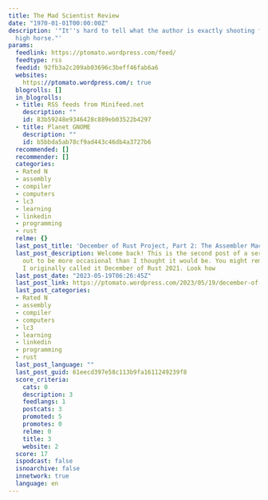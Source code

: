 ```yaml
---
title: The Mad Scientist Review
date: "1970-01-01T00:00:00Z"
description: '"It''s hard to tell what the author is exactly shooting for from his
  high horse."'
params:
  feedlink: https://ptomato.wordpress.com/feed/
  feedtype: rss
  feedid: 92fb3a2c209ab03696c3beff46fab6a6
  websites:
    https://ptomato.wordpress.com/: true
  blogrolls: []
  in_blogrolls:
  - title: RSS feeds from Minifeed.net
    description: ""
    id: 83b59248e9346428c889eb03522b4297
  - title: Planet GNOME
    description: ""
    id: b5bbda5ab78cf9ad443c46db4a3727b6
  recommended: []
  recommender: []
  categories:
  - Rated N
  - assembly
  - compiler
  - computers
  - lc3
  - learning
  - linkedin
  - programming
  - rust
  relme: {}
  last_post_title: 'December of Rust Project, Part 2: The Assembler Macro'
  last_post_description: Welcome back! This is the second post of a series which turned
    out to be more occasional than I thought it would be. You might remember that
    I originally called it December of Rust 2021. Look how
  last_post_date: "2023-05-19T06:26:45Z"
  last_post_link: https://ptomato.wordpress.com/2023/05/19/december-of-rust-project-part-2-the-assembler-macro/
  last_post_categories:
  - Rated N
  - assembly
  - compiler
  - computers
  - lc3
  - learning
  - linkedin
  - programming
  - rust
  last_post_language: ""
  last_post_guid: 61eecd397e58c113b9fa1611249239f8
  score_criteria:
    cats: 0
    description: 3
    feedlangs: 1
    postcats: 3
    promoted: 5
    promotes: 0
    relme: 0
    title: 3
    website: 2
  score: 17
  ispodcast: false
  isnoarchive: false
  innetwork: true
  language: en
---
```

